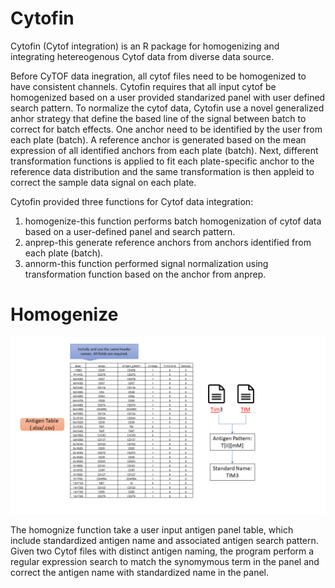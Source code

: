 # Cytofin

Cytofin (Cytof integration) is an R package for homogenizing and integrating hetereogenous Cytof data from diverse data source.

Before CyTOF data inegration, all cytof files need to be homogenized to have consistent channels. Cytofin requires that all input cytof be homogenized based on a user provided standarized panel with user defined search pattern. To normalize the cytof data, Cytofin use a novel generalized anhor strategy that define the based line of the signal between batch to correct for batch effects. One anchor need to be identified by the user from each plate (batch). A reference anchor is generated based on the mean expression of all identified anchors from each plate (batch). Next, different transformation functions is applied to fit each plate-specific anchor to the reference data distribution and the same transformation is then appleid to correct the sample data signal on each plate.  

Cytofin provided three functions for Cytof data integration:

1. homogenize-this function performs batch homogenization of cytof data based on a user-defined panel and search pattern. 
2. anprep-this generate reference anchors from anchors identified from each plate (batch).
3. annorm-this function performed signal normalization using transformation function based on the anchor from anprep.

# Homogenize

![Alt text](./images/Slide1.png?raw=true "Title")

The homognize function take a user input antigen panel table, which include standardized antigen name and associated antigen search pattern. Given two Cytof files with distinct antigen naming, the program perform a regular expression search to match the synomymous term in the panel and correct the antigen name with standardized name in the panel.  

